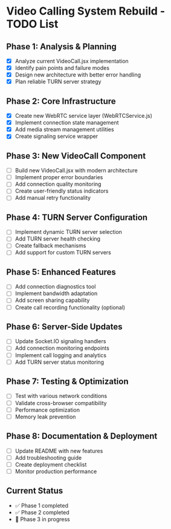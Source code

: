# Video Calling System Rebuild - TODO List

## Phase 1: Analysis & Planning
- [x] Analyze current VideoCall.jsx implementation
- [x] Identify pain points and failure modes
- [x] Design new architecture with better error handling
- [x] Plan reliable TURN server strategy

## Phase 2: Core Infrastructure
- [x] Create new WebRTC service layer (WebRTCService.js)
- [x] Implement connection state management
- [x] Add media stream management utilities
- [x] Create signaling service wrapper

## Phase 3: New VideoCall Component
- [ ] Build new VideoCall.jsx with modern architecture
- [ ] Implement proper error boundaries
- [ ] Add connection quality monitoring
- [ ] Create user-friendly status indicators
- [ ] Add manual retry functionality

## Phase 4: TURN Server Configuration
- [ ] Implement dynamic TURN server selection
- [ ] Add TURN server health checking
- [ ] Create fallback mechanisms
- [ ] Add support for custom TURN servers

## Phase 5: Enhanced Features
- [ ] Add connection diagnostics tool
- [ ] Implement bandwidth adaptation
- [ ] Add screen sharing capability
- [ ] Create call recording functionality (optional)

## Phase 6: Server-Side Updates
- [ ] Update Socket.IO signaling handlers
- [ ] Add connection monitoring endpoints
- [ ] Implement call logging and analytics
- [ ] Add TURN server status monitoring

## Phase 7: Testing & Optimization
- [ ] Test with various network conditions
- [ ] Validate cross-browser compatibility
- [ ] Performance optimization
- [ ] Memory leak prevention

## Phase 8: Documentation & Deployment
- [ ] Update README with new features
- [ ] Add troubleshooting guide
- [ ] Create deployment checklist
- [ ] Monitor production performance

## Current Status
- ✅ Phase 1 completed
- ✅ Phase 2 completed
- 🔄 Phase 3 in progress
